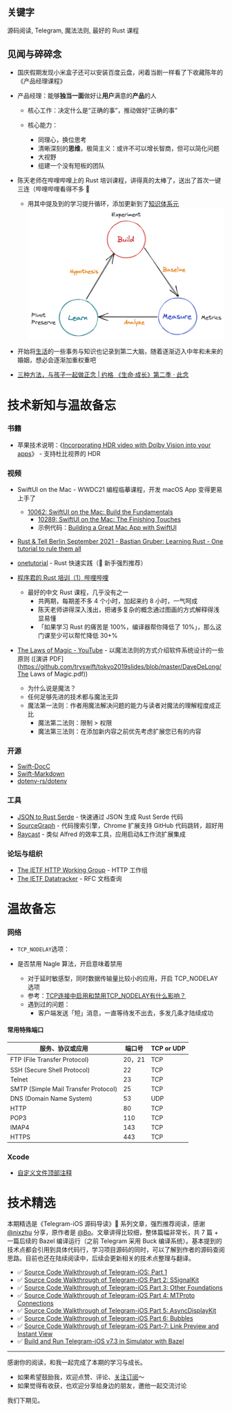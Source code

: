 ## 关键字

源码阅读, Telegram, 魔法法则, 最好的 Rust 课程

## 见闻与碎碎念

- 国庆假期发现小米盒子还可以安装百度云盘，闲着当剧一样看了下收藏陈年的《产品经理课程》

- 产品经理：能够**独当一面**做好让**用户**满意的**产品**的人

  - 核心工作：决定什么是“正确的事”，推动做好“正确的事”

  - 核心能力： 

    - 同理心，换位思考
    - 清晰深刻的**思维**，极简主义：或许不可以增长智商，但可以简化问题
    - 大视野
    - 组建一个没有短板的团队

- 陈天老师在哔哩哔哩上的 Rust 培训课程，讲得真的太棒了，送出了首次一键三连（哔哩哔哩看得不多 🙈
  - 用其中提及到的学习提升循环，添加更新到了[知识体系元](https://binlogo.github.io/Knowledge-Track/meta/meta.html)
  ![](/static/season-1/003/improve-cycle.png)

- 开始将[生活](https://binlogo.github.io/Knowledge-Track/life/life.html)的一些事务与知识也记录到第二大脑，随着逐渐迈入中年和未来的婚姻，想必会逐渐加重权重吧

- [三种方法，与孩子一起做正念 | 约格 《生命·成长》第二季 · 此念](https://www.bilibili.com/video/BV1uT4y1T74A)

# 技术新知与温故备忘

### 书籍

- 苹果技术说明：《[Incorporating HDR video with Dolby Vision into your apps](https://developer.apple.com/av-foundation/Incorporating-HDR-video-with-Dolby-Vision-into-your-apps.pdf)》 - 支持杜比视界的 HDR

### 视频

- SwiftUI on the Mac - WWDC21 编程临摹课程，开发 macOS App 变得更易上手了
  - [10062: SwiftUI on the Mac: Build the Fundamentals](https://developer.apple.com/wwdc21/10062/)
    - [10289: SwiftUI on the Mac: The Finishing Touches](https://developer.apple.com/wwdc21/10289/)
    - 示例代码：[Building a Great Mac App with SwiftUI](https://developer.apple.com/documentation/swiftui/building_a_great_mac_app_with_swiftui)

- [Rust & Tell Berlin September 2021 - Bastian Gruber: Learning Rust - One tutorial to rule them all](https://www.youtube.com/watch?v=QoatPlzc0-Y&ab_channel=Rust)

- [onetutorial](https://git.sr.ht/~gruberb/onetutorial) - Rust 快速实践（🌟 新手强烈推荐）

- [程序君的 Rust 培训（1）哔哩哔哩](https://www.bilibili.com/video/BV19b4y1o7Lt) 
  - 最好的中文 Rust 课程，几乎没有之一
    - 共两期，每期差不多 4 个小时，加起来约 8 小时，一气呵成
    - 陈天老师讲得深入浅出，把诸多复杂的概念通过图画的方式解释得浅显易懂
    - 「如果学习 Rust 的痛苦是 100%，编译器帮你降低了 10%」，那么这门课至少可以帮忙降低 30+%

- [The Laws of Magic - YouTube](https://www.youtube.com/watch?v=T9vRBioadYc) - 以魔法法则的方式介绍软件系统设计的一些原则 ([演讲 PDF](https://github.com/tryswift/tokyo2019slides/blob/master/DaveDeLong/The Laws of Magic.pdf))
  - 为什么说是魔法？ 
  - 任何足够先进的技术都与魔法无异
  - 魔法第一法则：作者用魔法解决问题的能力与读者对魔法的理解程度成正比
    - 魔法第二法则：限制 > 权限
    - 魔法第三法则：在添加新内容之前优先考虑扩展您已有的内容


### 开源

- [Swift-DocC](https://github.com/apple/swift-docc)
- [Swift-Markdown](https://github.com/apple/swift-markdown)
- [dotenv-rs/dotenv](https://github.com/dotenv-rs/dotenv)

### 工具

- [JSON to Rust Serde](https://transform.tools/json-to-rust-serde) - 快速通过 JSON 生成 Rust Serde 代码
- [SourceGraph](https://sourcegraph.com) - 代码搜索引擎，Chrome 扩展支持 GitHub 代码跳转，超好用
- [Raycast](https://www.raycast.com/features) - 类似 Alfred 的效率工具，应用启动&工作流扩展集成

### 论坛与组织

- [The IETF HTTP Working Group](https://httpwg.org/) - HTTP 工作组
- [The IETF Datatracker](https://datatracker.ietf.org/) - RFC 文档查询

# 温故备忘

### 网络

- `TCP_NODELAY`选项： 

- 是否禁用 Nagle 算法，开启意味着禁用
  - 对于延时敏感型，同时数据传输量比较小的应用，开启 TCP_NODELAY 选项
  - 参考：[TCP连接中启用和禁用TCP_NODELAY有什么影响？](https://www.zhihu.com/question/42308970)
  - 遇到过的问题： 
    - 客户端发送「短」消息，一直等待发不出去，多发几条才陆续成功

#### 常用特殊端口

| 服务、协议或应用                     | 端口号 | TCP or UDP |
| ------------------------------------ | ------ | ---------- |
| FTP (File Transfer Protocol)         | 20，21 | TCP        |
| SSH (Secure Shell Protocol)          | 22     | TCP        |
| Telnet                               | 23     | TCP        |
| SMTP (Simple Mail Transfer Protocol) | 25     | TCP        |
| DNS (Domain Name System)             | 53     | UDP        |
| HTTP                                 | 80     | TCP        |
| POP3                                 | 110    | TCP        |
| IMAP4                                | 143    | TCP        |
| HTTPS                                | 443    | TCP        |

### Xcode

- [自定义文件顶部注释](https://binlogo.github.io/Knowledge-Track/iOSDev/xcode.html#自定义文件顶部注释)

# 技术精选

本期精选是《Telegram-iOS 源码导读》🌟 系列文章，强烈推荐阅读，感谢 [@nixzhu](http://github.com/nixzhu) 分享，原作者是 [@Bo](https://hubo.dev/)。文章讲得比较细，整体篇幅非常长，共 7 篇 + 一篇后续的 Bazel 编译运行（之前 Telegram 采用 Buck 编译系统）。基本提到的技术点都会引用到具体代码行，学习项目源码的同时，可以了解到作者的源码查阅思路。目前也还在陆续阅读中，后续会更新相关的技术点整理与翻译。

- ✅ [Source Code Walkthrough of Telegram-iOS: Part 1](https://hubo.dev/2020-05-07-source-code-walkthrough-of-telegram-ios-part-1/)
- ✅ [Source Code Walkthrough of Telegram-iOS Part 2: SSignalKit](https://hubo.dev/2020-05-11-source-code-walkthrough-of-telegram-ios-part-2/)
- ✅ [Source Code Walkthrough of Telegram-iOS Part 3: Other Foundations](https://hubo.dev/2020-05-15-source-code-walkthrough-of-telegram-ios-part-3/)
- ✅ [Source Code Walkthrough of Telegram-iOS Part 4: MTProto Connections](https://hubo.dev/2020-06-05-source-code-walkthrough-of-telegram-ios-part-4/)
- ✅ [Source Code Walkthrough of Telegram-iOS Part 5: AsyncDisplayKit](https://hubo.dev/2020-06-14-source-code-walkthrough-of-telegram-ios-part-5/)
- ✅ [Source Code Walkthrough of Telegram-iOS Part 6: Bubbles](https://hubo.dev/2020-06-22-source-code-walkthrough-of-telegram-ios-part-6/)
- ✅ [Source Code Walkthrough of Telegram-iOS Part-7: Link Preview and Instant View](https://hubo.dev/2020-07-12-source-code-walkthrough-of-telegram-ios-part-7/)
- ✅ [Build and Run Telegram-iOS v7.3 in Simulator with Bazel](https://hubo.dev/2020-12-28-build-and-run-telegram-ios-v7-3-on-simulator-with-bazel/)

------

感谢你的阅读，和我一起完成了本期的学习与成长。

- 如果希望鼓励我，欢迎点赞、评论、[关注订阅](https://www.yuque.com/binboy/increment-magzine)～
- 如果觉得有收获，也欢迎分享给身边的朋友，邀他一起交流讨论

我们下期见。

